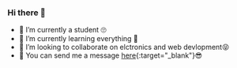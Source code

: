 ### Hi there 👋

<!--
**idivyanshbansal/idivyanshbansal** is a ✨ _special_ ✨ repository because its `README.md` (this file) appears on your GitHub profile.

Here are some ideas to get you started:-->

- 🔭 I’m currently a student 🙄
- 🌱 I’m currently learning everything 🤣
- 👯 I’m looking to collaborate on elctronics and web devlopment😝
- 💬 You can send me a message [here](https://idivyanshbansal.tk/){:target="_blank"}😎

